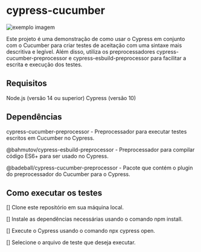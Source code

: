 # cypress-cucumber

<img src="https://miro.medium.com/v2/resize:fit:763/1*C-27ssAPshY3urn2pbEX4w.png" alt="exemplo imagem">

Este projeto é uma demonstração de como usar o Cypress em conjunto com o Cucumber para criar testes de aceitação com uma sintaxe mais descritiva e legível. Além disso, utiliza os preprocessadores cypress-cucumber-preprocessor e cypress-esbuild-preprocessor para facilitar a escrita e execução dos testes.

## Requisitos ## 
Node.js (versão 14 ou superior)
Cypress (versão 10)

## Dependências ##
cypress-cucumber-preprocessor - Preprocessador para executar testes escritos em Cucumber no Cypress.

@bahmutov/cypress-esbuild-preprocessor - Preprocessador para compilar código ES6+ para ser usado no Cypress.

@badeball/cypress-cucumber-preprocessor - Pacote que contém o plugin do preprocessador do Cucumber para o Cypress.

## Como executar os testes 
[] Clone este repositório em sua máquina local.

[] Instale as dependências necessárias usando o comando npm install.

[] Execute o Cypress usando o comando npx cypress open.

[] Selecione o arquivo de teste que deseja executar.
